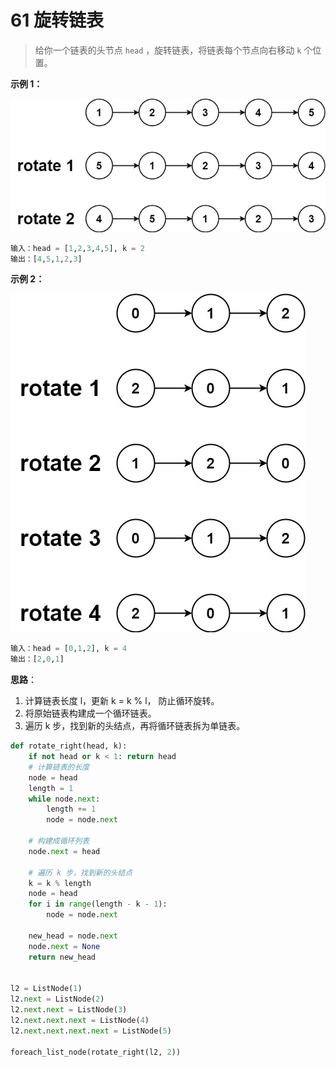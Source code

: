 # 61 旋转链表

> 给你一个链表的头节点 `head` ，旋转链表，将链表每个节点向右移动 `k` 个位置。

**示例 1：**

![](images/61_1.jpeg)

```python
输入：head = [1,2,3,4,5], k = 2
输出：[4,5,1,2,3]
```



**示例 2：**

![](images/61_2.jpeg)

```python
输入：head = [0,1,2], k = 4
输出：[2,0,1]
```

**思路**：

1. 计算链表长度 l，更新 k = k % l， 防止循环旋转。
2. 将原始链表构建成一个循环链表。
3. 遍历 k 步，找到新的头结点，再将循环链表拆为单链表。



```python
def rotate_right(head, k):
    if not head or k < 1: return head
    # 计算链表的长度
    node = head
    length = 1
    while node.next:
        length += 1
        node = node.next

    # 构建成循环列表
    node.next = head

    # 遍历 k 步，找到新的头结点
    k = k % length
    node = head
    for i in range(length - k - 1):
        node = node.next

    new_head = node.next
    node.next = None
    return new_head
  
  
l2 = ListNode(1)
l2.next = ListNode(2)
l2.next.next = ListNode(3)
l2.next.next.next = ListNode(4)
l2.next.next.next.next = ListNode(5)

foreach_list_node(rotate_right(l2, 2))
```

